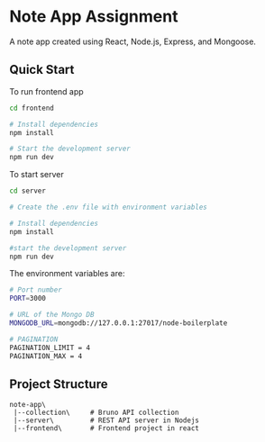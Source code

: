 # Note App Assignment

A note app created using React, Node.js, Express, and Mongoose.


## Quick Start

To run frontend app

```bash
cd frontend

# Install dependencies
npm install

# Start the development server
npm run dev
```

To start server

```bash
cd server

# Create the .env file with environment variables

# Install dependencies
npm install

#start the development server
npm run dev
```




The environment variables are:

```bash
# Port number
PORT=3000

# URL of the Mongo DB
MONGODB_URL=mongodb://127.0.0.1:27017/node-boilerplate

# PAGINATION
PAGINATION_LIMIT = 4
PAGINATION_MAX = 4


```

## Project Structure

```
note-app\
 |--collection\     # Bruno API collection
 |--server\         # REST API server in Nodejs
 |--frontend\       # Frontend project in react
```
